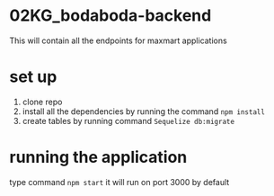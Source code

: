 # 02KG_bodaboda-backend
This will contain all the endpoints for maxmart applications

# set up
1. clone repo
2. install all the dependencies by running the command `npm install`
3. create tables by running command `Sequelize db:migrate`


# running the application 
type command `npm start`
it will run on port 3000 by default